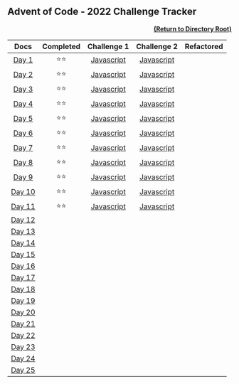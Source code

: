 ## Advent of Code - 2022 Challenge Tracker

[<p align="right">**(Return to Directory Root)**</p>](https://github.com/BeckTimothy/Advent-of-Code/)

|                    **Docs**                    |  **Completed**   |                                               **Challenge 1**                                               |                                               **Challenge 2**                                               | **Refactored** |
|:----------------------------------------------:|:----------------:|:-----------------------------------------------------------------------------------------------------------:|:-----------------------------------------------------------------------------------------------------------:|:---------:|
|  [Day 1](https://adventofcode.com/2022/day/1)  |   :star::star:   | [Javascript](https://github.com/BeckTimothy/Advent-of-Code/blob/master/2022/12-01-22/challenge-1/script.js) | [Javascript](https://github.com/BeckTimothy/Advent-of-Code/blob/master/2022/12-01-22/challenge-2/script.js) |  |
|  [Day 2](https://adventofcode.com/2022/day/2)  |   :star::star:   | [Javascript](https://github.com/BeckTimothy/Advent-of-Code/blob/master/2022/12-02-22/challenge-1/script.js) | [Javascript](https://github.com/BeckTimothy/Advent-of-Code/blob/master/2022/12-02-22/challenge-2/script.js) |  |
|  [Day 3](https://adventofcode.com/2022/day/3)  |   :star::star:   | [Javascript](https://github.com/BeckTimothy/Advent-of-Code/blob/master/2022/12-03-22/challenge-1/script.js) | [Javascript](https://github.com/BeckTimothy/Advent-of-Code/blob/master/2022/12-03-22/challenge-2/script.js) |  |
|  [Day 4](https://adventofcode.com/2022/day/4)  |   :star::star:   | [Javascript](https://github.com/BeckTimothy/Advent-of-Code/blob/master/2022/12-04-22/challenge-1/script.js) | [Javascript](https://github.com/BeckTimothy/Advent-of-Code/blob/master/2022/12-04-22/challenge-2/script.js) |  |
|  [Day 5](https://adventofcode.com/2022/day/5)  |   :star::star:   | [Javascript](https://github.com/BeckTimothy/Advent-of-Code/blob/master/2022/12-05-22/challenge-1/script.js) | [Javascript](https://github.com/BeckTimothy/Advent-of-Code/blob/master/2022/12-05-22/challenge-2/script.js) |  |
|  [Day 6](https://adventofcode.com/2022/day/6)  |   :star::star:   | [Javascript](https://github.com/BeckTimothy/Advent-of-Code/blob/master/2022/12-06-22/challenge-1/script.js) | [Javascript](https://github.com/BeckTimothy/Advent-of-Code/blob/master/2022/12-06-22/challenge-2/script.js) |  | 
|  [Day 7](https://adventofcode.com/2022/day/7)  |   :star::star:   | [Javascript](https://github.com/BeckTimothy/Advent-of-Code/blob/master/2022/12-07-22/challenge-1/script.js) | [Javascript](https://github.com/BeckTimothy/Advent-of-Code/blob/master/2022/12-07-22/challenge-2/script.js) |  |
|  [Day 8](https://adventofcode.com/2022/day/8)  |   :star::star:   | [Javascript](https://github.com/BeckTimothy/Advent-of-Code/blob/master/2022/12-08-22/challenge-1/script.js) | [Javascript](https://github.com/BeckTimothy/Advent-of-Code/blob/master/2022/12-08-22/challenge-2/script.js) |  |
|  [Day 9](https://adventofcode.com/2022/day/9)  |   :star::star:   | [Javascript](https://github.com/BeckTimothy/Advent-of-Code/blob/master/2022/12-09-22/challenge-1/script.js) | [Javascript](https://github.com/BeckTimothy/Advent-of-Code/blob/master/2022/12-09-22/challenge-2/script.js) |  |
| [Day 10](https://adventofcode.com/2022/day/10) |   :star::star:   | [Javascript](https://github.com/BeckTimothy/Advent-of-Code/blob/master/2022/12-10-22/challenge-1/script.js) | [Javascript](https://github.com/BeckTimothy/Advent-of-Code/blob/master/2022/12-10-22/challenge-2/script.js) |  |
| [Day 11](https://adventofcode.com/2022/day/11) |   :star::star:   | [Javascript](https://github.com/BeckTimothy/Advent-of-Code/blob/master/2022/12-11-22/challenge-1/script.js) | [Javascript](https://github.com/BeckTimothy/Advent-of-Code/blob/master/2022/12-11-22/challenge-2/script.js) |  |
| [Day 12](https://adventofcode.com/2022/day/12) |                  |                                                                                                             |                                                                                                             |  |
| [Day 13](https://adventofcode.com/2022/day/13) |                  |                                                                                                             |                                                                                                             |  |
| [Day 14](https://adventofcode.com/2022/day/14) |                  |                                                                                                             |                                                                                                             |  |
| [Day 15](https://adventofcode.com/2022/day/15) |                  |                                                                                                             |                                                                                                             |  |
| [Day 16](https://adventofcode.com/2022/day/16) |                  |                                                                                                             |                                                                                                             |  |
| [Day 17](https://adventofcode.com/2022/day/17) |                  |                                                                                                             |                                                                                                             |  |
| [Day 18](https://adventofcode.com/2022/day/18) |                  |                                                                                                             |                                                                                                             |  |
| [Day 19](https://adventofcode.com/2022/day/19) |                  |                                                                                                             |                                                                                                             |  |
| [Day 20](https://adventofcode.com/2022/day/20) |                  |                                                                                                             |                                                                                                             |  |
| [Day 21](https://adventofcode.com/2022/day/21) |                  |                                                                                                             |                                                                                                             |  |
| [Day 22](https://adventofcode.com/2022/day/22) |                  |                                                                                                             |                                                                                                             |  |
| [Day 23](https://adventofcode.com/2022/day/23) |                  |                                                                                                             |                                                                                                             |  |
| [Day 24](https://adventofcode.com/2022/day/24) |                  |                                                                                                             |                                                                                                             |  |
| [Day 25](https://adventofcode.com/2022/day/25) |                  |                                                                                                             |                                                                                                             |  |